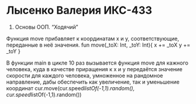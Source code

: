 # Лысенко Валерия ИКС-433

1. Основы ООП. “Ходячий”

Функция move прибавляет к координатам x и y, соответствующие, переданные в неё значения.
fun move(_toX: Int, _toY: Int){
        x += _toX
        y += _toY
    }

В функции main в цикле 10 раз вызывается функция move для кажного человека, куда в качестве приращения к x и y передаётся значение скорости для каждого человека, умноженное на рандомное направление, дабы обеспечить как увеличение, так и уменьшение координат 
cur.move(cur.speed*listOf(-1,1).random(), cur.speed*listOf(-1,1).random())

